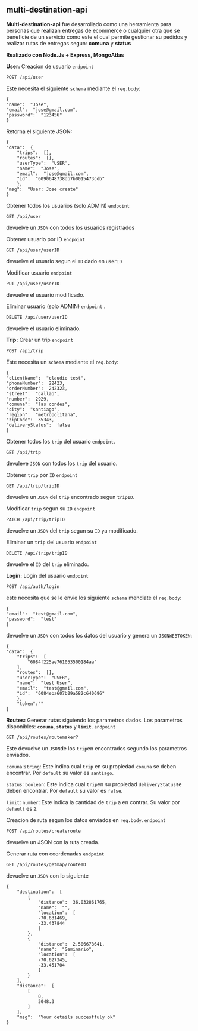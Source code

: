 ## **multi-destination-api**

**Multi-destination-api** fue desarrollado como una herramienta para personas que realizan entregas de ecommerce o cualquier otra que se beneficie de un servicio como este el cual permite gestionar su pedidos y realizar rutas de entregas segun: **comuna** y **status**

**Realizado con Node.Js + Express, MongoAtlas** 

**User:**
Creacion de usuario `endpoint`

    POST /api/user
Este necesita el siguiente `schema` mediante el `req.body`: 

    {
    "name":  "Jose",
    "email":  "jose@gmail.com",
    "password":  "123456"
    }
Retorna el siguiente JSON:

    {
    "data":  {
	    "trips":  [],
	    "routes":  [],
	    "userType":  "USER",
	    "name":  "Jose",
	    "email":  "jose@gmail.com",
	    "id":  "6090648738db7b0015473cdb"
	    },
    "msg":  "User: Jose create"
    }
Obtener todos los usuarios (solo ADMIN) `endpoint`

    GET /api/user
devuelve un `JSON` con todos los usuarios registrados

Obtener usuario por ID `endpoint`

    GET /api/user/userID
devuelve el usuario segun el `ID` dado en `userID`

Modificar usuario `endpoint`

    PUT /api/user/userID
   devuelve el usuario modificado.
   
Eliminar usuario (solo ADMIN) `endpoint`  .

    DELETE /api/user/userID
devuelve el usuario eliminado.

**Trip:**
Crear un trip `endpoint`

    POST /api/trip
Este necesita un `schema` mediante el `req.body`:

    {
    "clientName":  "claudio test",
    "phoneNumber":  22423,
    "orderNumber":  242323,
    "street":  "callao",
    "number":  2929,
    "comuna":  "las condes",
    "city":  "santiago",
    "region":  "metropolitana",
    "zipCode":  35343,
    "deliveryStatus":  false
    }

Obtener todos los `trip` del usuario `endpoint`.

    GET /api/trip
devuleve `JSON` con todos los `trip` del usuario.

Obtener `trip` por `ID` `endpoint`

    GET /api/trip/tripID
devuelve un `JSON` del `trip` encontrado segun `tripID`.

Modificar `trip` segun su `ID` `endpoint`

    PATCH /api/trip/tripID

devuelve un `JSON` del `trip` segun su `ID` ya modificado.
 
 Eliminar un `trip` del usuario `endpoint`
 
    DELETE /api/trip/tripID
devuelve el `ID` del `trip` eliminado.

**Login:**
Login del usuario `endpoint`

    POST /api/auth/login
este necesita que se le envie los siguiente `schema` mendiate el `req.body`:

    {
    "email":  "test@gmail.com",
    "password":  "test"
    }
devuelve un `JSON` con todos los datos del usuario y genera un `JSONWEBTOKEN`:

    {
    "data":  {
    	"trips":  [
    		"6084f225ae761053500184aa"
    	],
    	"routes":  [],
    	"userType":  "USER",
    	"name":  "test User",
    	"email":  "test@gmail.com",
    	"id":  "6084eba607b29a582c640696"
    	},
    	"token":""
    }
**Routes:**
Generar rutas siguiendo los parametros dados. Los parametros disponibles: **`comuna`**, **`status`** y **`limit`**. `endpoint`

    GET /api/routes/routemaker?
Este devuelve un `JSON`de los `trip`en encontrados segundo los parametros enviados.

`comuna`:`string`: Este  indica cual `trip` en su propiedad `comuna` se deben encontrar. Por `default` su valor es `santiago`.

`status`: `boolean`: Este indica cual `trip`en su propiedad `deliveryStatus`se deben encontrar. Por `default` su valor es `false`.

`limit`: `number`: Este indica la cantidad de `trip` a en contrar. Su valor por `default` es `2`.

Creacion de ruta segun los datos enviados en `req.body`. `endpoint`

    POST /api/routes/createroute
devuelve un JSON con la ruta creada.

Generar ruta con coordenadas `endpoint`

    GET /api/routes/getmap/routeID
devuelve un `JSON` con lo siguiente

    {
	    "destination":  [
			{
			    "distance":  36.032861765,
			    "name":  "",
			    "location":  [
			    -70.631469,
			    -33.437844
				]
		    },
		    {
			    "distance":  2.506678641,
			    "name":  "Seminario",
			    "location":  [
			    -70.627345,
			    -33.451704
			    ]
		    }
	    ],
	    "distance":  [
		    [
			    0,
			    3048.3
		    ]
		],
	    "msg":  "Your details succesffuly ok"
    }

